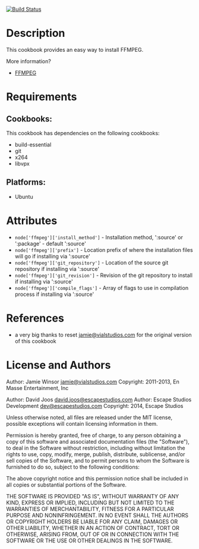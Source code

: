 [![Build Status](https://secure.travis-ci.org/escapestudios-cookbooks/ffmpeg.png)](http://travis-ci.org/escapestudios-cookbooks/ffmpeg)

Description
===========

This cookbook provides an easy way to install FFMPEG.

More information?
* [FFMPEG](http://www.ffmpeg.org/)

Requirements
============

## Cookbooks:

This cookbook has dependencies on the following cookbooks:

* build-essential
* git
* x264
* libvpx

## Platforms:

* Ubuntu

Attributes
==========

* `node['ffmpeg']['install_method']` - Installation method, ':source' or ':package' - default ':source'
* `node['ffmpeg']['prefix']` - Location prefix of where the installation files will go if installing via ':source'
* `node['ffmpeg']['git_repository']` - Location of the source git repository if installing via ':source'
* `node['ffmpeg']['git_revision']` - Revision of the git repository to install if installing via ':source'
* `node['ffmpeg']['compile_flags']` - Array of flags to use in compilation process if installing via ':source'

References
==========

* a very big thanks to reset <jamie@vialstudios.com> for the original version of this cookbook

License and Authors
===================

Author: Jamie Winsor <jamie@vialstudios.com>
Copyright: 2011-2013, En Masse Entertainment, Inc

Author: David Joos <david.joos@escapestudios.com>
Author: Escape Studios Development <dev@escapestudios.com>
Copyright: 2014, Escape Studios

Unless otherwise noted, all files are released under the MIT license,
possible exceptions will contain licensing information in them.

Permission is hereby granted, free of charge, to any person obtaining a copy
of this software and associated documentation files (the "Software"), to deal
in the Software without restriction, including without limitation the rights
to use, copy, modify, merge, publish, distribute, sublicense, and/or sell
copies of the Software, and to permit persons to whom the Software is
furnished to do so, subject to the following conditions:

The above copyright notice and this permission notice shall be included in
all copies or substantial portions of the Software.

THE SOFTWARE IS PROVIDED "AS IS", WITHOUT WARRANTY OF ANY KIND, EXPRESS OR
IMPLIED, INCLUDING BUT NOT LIMITED TO THE WARRANTIES OF MERCHANTABILITY,
FITNESS FOR A PARTICULAR PURPOSE AND NONINFRINGEMENT. IN NO EVENT SHALL THE
AUTHORS OR COPYRIGHT HOLDERS BE LIABLE FOR ANY CLAIM, DAMAGES OR OTHER
LIABILITY, WHETHER IN AN ACTION OF CONTRACT, TORT OR OTHERWISE, ARISING FROM,
OUT OF OR IN CONNECTION WITH THE SOFTWARE OR THE USE OR OTHER DEALINGS IN
THE SOFTWARE.